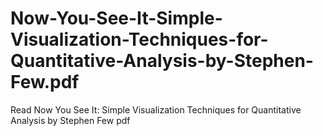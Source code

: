 # Now-You-See-It-Simple-Visualization-Techniques-for-Quantitative-Analysis-by-Stephen-Few.pdf
Read Now You See It: Simple Visualization Techniques for Quantitative Analysis by Stephen Few pdf
